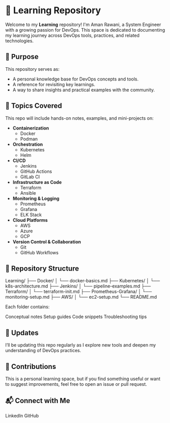 # 🚀 Learning Repository

Welcome to my **Learning** repository! I'm Aman Rawani, a System Engineer with a growing passion for DevOps. This space is dedicated to documenting my learning journey across DevOps tools, practices, and related technologies.

## 🎯 Purpose

This repository serves as:
- A personal knowledge base for DevOps concepts and tools.
- A reference for revisiting key learnings.
- A way to share insights and practical examples with the community.

## 🧰 Topics Covered

This repo will include hands-on notes, examples, and mini-projects on:

- **Containerization**
  - Docker
  - Podman
- **Orchestration**
  - Kubernetes
  - Helm
- **CI/CD**
  - Jenkins
  - GitHub Actions
  - GitLab CI
- **Infrastructure as Code**
  - Terraform
  - Ansible
- **Monitoring & Logging**
  - Prometheus
  - Grafana
  - ELK Stack
- **Cloud Platforms**
  - AWS
  - Azure
  - GCP
- **Version Control & Collaboration**
  - Git
  - GitHub Workflows

## 📁 Repository Structure

Learning/
├── Docker/
│   └── docker-basics.md
├── Kubernetes/
│   └── k8s-architecture.md
├── Jenkins/
│   └── pipeline-examples.md
├── Terraform/
│   └── terraform-init.md
├── Prometheus-Grafana/
│   └── monitoring-setup.md
├── AWS/
│   └── ec2-setup.md
└── README.md

Each folder contains:

Conceptual notes
Setup guides
Code snippets
Troubleshooting tips

## 📅 Updates
I’ll be updating this repo regularly as I explore new tools and deepen my understanding of DevOps practices.

## 🙌 Contributions
This is a personal learning space, but if you find something useful or want to suggest improvements, feel free to open an issue or pull request.

## 📬 Connect with Me
LinkedIn
GitHub
